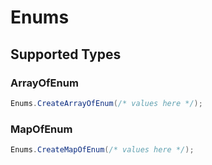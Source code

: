 # Enums


## Supported Types

### ArrayOfEnum

```csharp
Enums.CreateArrayOfEnum(/* values here */);
```

### MapOfEnum

```csharp
Enums.CreateMapOfEnum(/* values here */);
```
